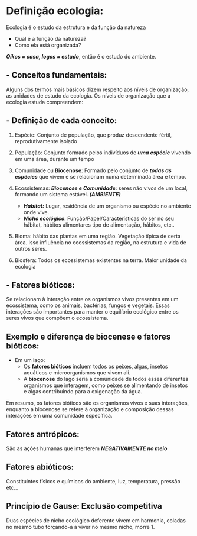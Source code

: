 
# Definição ecologia:

Ecologia é o estudo da estrutura e da função da natureza
- Qual é a função da natureza?
- Como ela está organizada?

***Oikos = casa, logos = estudo***, então é o estudo do ambiente.
## - Conceitos fundamentais:

Alguns dos termos mais básicos dizem respeito aos níveis de organização, as unidades de estudo da ecologia. Os níveis de organização que a ecologia estuda compreendem:
## - Definição de cada conceito:

1) Espécie:
	Conjunto de população, que produz descendente fértil, reprodutivamente isolado
	
2) População:
	Conjunto formado pelos indivíduos de ***uma espécie*** vivendo em uma área, durante um tempo
	
3) Comunidade ou **Biocenose**:
	Formado pelo conjunto de  ***todas as espécies*** que vivem e se relacionam numa determinada área e tempo.
	
4) Ecossistemas:
	***Biocenose e Comunidade***: seres não vivos de um local, formando um sistema estável. ***(AMBIENTE)***
	 - ***Habitat:*** Lugar, residência de um organismo ou espécie no ambiente onde vive.
	 - ***Nicho ecológico***: Função/Papel/Características do ser no seu hábitat, hábitos alimentares tipo de alimentação, hábitos, etc..
	 
5) Bioma:
	hábito das plantas em uma região. Vegetação típica de certa área. Isso influência no ecossistemas da região, na estrutura e vida de outros seres.

6) Biosfera:
	Todos os ecossistemas existentes na terra. Maior unidade da ecologia 

## - Fatores bióticos:

Se relacionam à interação entre os organismos vivos presentes em um ecossistema, como os animais, bactérias, fungos e vegetais. Essas interações são importantes para manter o equilíbrio ecológico entre os seres vivos que compõem o ecossistema.



## Exemplo e diferença de biocenese e fatores bióticos:
- Em um lago:
    - Os **fatores bióticos** incluem todos os peixes, algas, insetos aquáticos e microorganismos que vivem ali.
    - A **biocenose** do lago seria a comunidade de todos esses diferentes organismos que interagem, como peixes se alimentando de insetos e algas contribuindo para a oxigenação da água.

Em resumo, os fatores bióticos são os organismos vivos e suas interações, enquanto a biocenose se refere à organização e composição dessas interações em uma comunidade específica.


## Fatores antrópicos:

São as ações humanas que interferem ***NEGATIVAMENTE no meio***

## Fatores abióticos:
Constituintes físicos e químicos do ambiente, luz, temperatura, pressão etc...



## Princípio de Gause: Exclusão competitiva 

Duas espécies de nicho ecológico deferente vivem em harmonia, coladas no mesmo tubo forçando-a a viver no mesmo nicho, morre 1. 